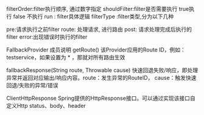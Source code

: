 filterOrder:filter执行顺序, 通过数字指定 
shouldFilter:filter是否需要执行 true执行 false 不执行 
run : filter具体逻辑 
filterType :filter类型,分为以下几种

pre:请求执行之前filter 
route: 处理请求, 进行路由 
post: 请求处理完成后执行的filter 
error:出现错误时执行的filter

FallbackProvider 成员说明
getRoute()
该Provider应用的Route ID，例如：testservice，如果设置为 * ，那就对所有路由生效

fallbackResponse(String route, Throwable cause)
快速回退失败/响应，即处理异常并返回对应输出/响应内容。route：发生异常的RouteID，
cause：触发快速回退/失败的异常/错误

ClientHttpResponse
Spring提供的HttpResponse接口。可以通过实现该接口自定义Http status、body、header